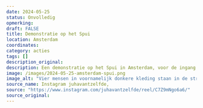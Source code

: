 ```yaml
---
date: 2024-05-25
status: Onvolledig
opmerking: 
draft: FALSE
title: Demonstratie op het Spui
location: Amsterdam
coordinates: 
category: acties
tags: []
description_original: 
description: Een demonstratie op het Spui in Amsterdam, voor de ingang van het Maagdenhuis. In de regen worden er toespraken gehouden en leuzen geroepen. Dan vertrekt de groep in een mars.
image: /images/2024-05-25-amsterdam-spui.png
image_alt: "Vier mensen in voornamelijk donkere kleding staan in de stromende regen op de kinderkoppenstraat voor een fietsstalplaats, voor een historisch bakstenen gebouw met hoge boogramen. Aan de linkerzijde staan twee personen onder een zwarte paraplu: één met een megafoon en een apparaat in de hand, de ander houdt een leeg wit blad en de paraplu vast. De andere twee personen houden een zwarte banner vast met daarop in rode, witte en groene letters de tekst (in het Engels) 'Bevrijd Palestina', samen met een geroteerde Palestijnse vlag. "
source_name: Instagram juhavantzelfde, 
source: "https://www.instagram.com/juhavantzelfde/reel/C7Z9mNgo6a6/"
source_original: 
---
```

